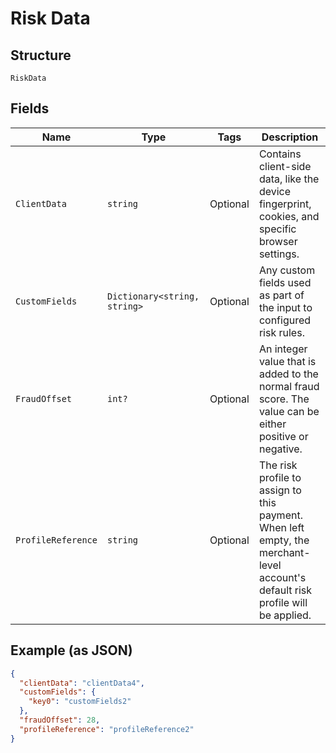 
# Risk Data

## Structure

`RiskData`

## Fields

| Name | Type | Tags | Description |
|  --- | --- | --- | --- |
| `ClientData` | `string` | Optional | Contains client-side data, like the device fingerprint, cookies, and specific browser settings. |
| `CustomFields` | `Dictionary<string, string>` | Optional | Any custom fields used as part of the input to configured risk rules. |
| `FraudOffset` | `int?` | Optional | An integer value that is added to the normal fraud score. The value can be either positive or negative. |
| `ProfileReference` | `string` | Optional | The risk profile to assign to this payment. When left empty, the merchant-level account's default risk profile will be applied. |

## Example (as JSON)

```json
{
  "clientData": "clientData4",
  "customFields": {
    "key0": "customFields2"
  },
  "fraudOffset": 28,
  "profileReference": "profileReference2"
}
```


